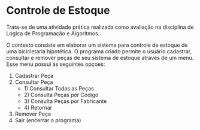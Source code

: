 # Controle de Estoque

<p>Trata-se de uma atividade prática realizada como avaliação na disciplina de Lógica de Programação e Algoritmos. </p>
<p>O contexto consiste em elaborar um sistema para controle de estoque de uma bicicletaria hipotética. O programa criado permite o usuário cadastrar, consultar e remover peças de seu sistema de estoque através de um menu. Esse menu possui as seguintes opçoes:</p>

1.	Cadastrar Peça
2.	Consultar Peça
    <ul> 
    <li> 1)	Consultar Todas as Peças </li>
    <li> 2)	Consulta Peças por Código </li>
    <li> 3)	Consulta Peças por Fabricante </li>
    <li> 4)	Retornar </li>
    </ul> 
3.	Remover Peça
4.	Sair (encerrar o programa)
